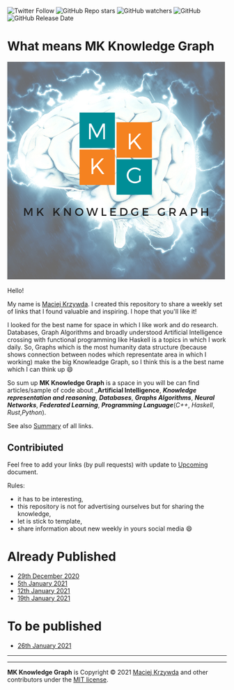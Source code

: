![Twitter Follow](https://img.shields.io/twitter/follow/mackrzywda?style=social)
![GitHub Repo stars](https://img.shields.io/github/stars/mkrzywda/MKKnowledgeGraph?style=social)
![GitHub watchers](https://img.shields.io/github/watchers/mkrzywda/MKKnowledgeGraph?style=social)
![GitHub](https://img.shields.io/github/license/mkrzywda/MKKnowledgeGraph?style=flat-square)
![GitHub Release Date](https://img.shields.io/github/release-date/mkrzywda/MKKnowledgeGraph)


# What means MK Knowledge Graph

![Logo](MK_KnowledgeGraph_Logo.png)

Hello!  

My name is [Maciej Krzywda](https://github.com/mkrzywda). I created this repository to share a weekly set of links that I found valuable and inspiring. I hope that you'll like it! 

I looked for the best name for space in which I like work and do research. Databases, Graph Algorithms and broadly understood Artificial Intelligence crossing with functional programming like Haskell is a topics in which I work daily. So, Graphs which is the most humanity data structure (because shows connection between nodes which representate area in which I working) make the big Knowleadge Graph, so I think this is a the best name which I can think up :smile:

So sum up **MK Knowledge Graph** is a space in you will be can find articles/sample of code about _**Artificial Intelligence**, **_Knowledge representation and reasoning_**, **_Databases_**, **_Graphs Algorithms_**, **_Neural Networks_**, **_Federated Learning_**, _**Programming Language**_(_C++_, _Haskell_, _Rust_,_Python_).

See also [Summary](Summary.md) of all links.


## Contribiuted

Feel free to add your links (by pull requests) with update to [Upcoming](https://github.com/mkrzywda/MKKnowledgeGraph/edit/main/Upcoming.md) document. 

Rules:
- it has to be interesting, 
- this repository is not for advertising ourselves but for sharing the knowledge,
- let is stick to template,
- share information about new weekly in yours social media :smile:

# Already Published
- [29th December 2020](weekly/29-12-2020.md)
- [5th January 2021](weekly/05-01-2021.md)
- [12th January 2021](weekly/12-01-2021.md)
- [19th January 2021](weekly/19-01-2021.md)

# To be published
- [26th January 2021](weekly/26-01-2021.md)

------


----
**MK Knowledge Graph** is Copyright &copy; 2021 [Maciej Krzywda](https://www.linkedin.com/in/maciej-krzywda/) and other contributors under the [MIT license](LICENSE).
